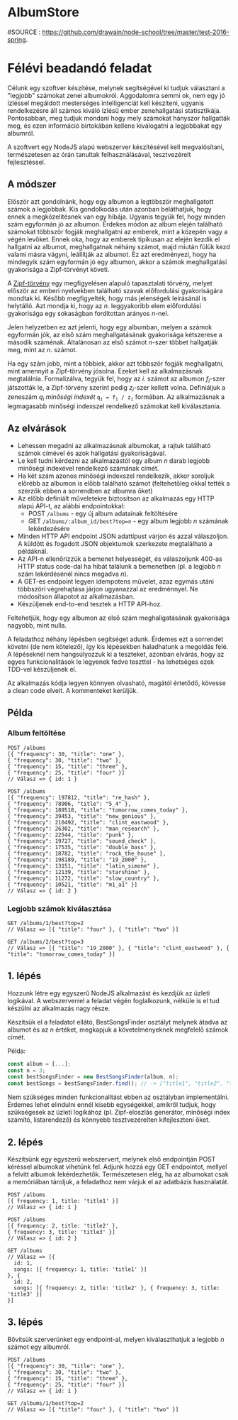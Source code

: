 # AlbumStore

#SOURCE : https://github.com/drawain/node-school/tree/master/test-2016-spring.

# Félévi beadandó feladat

Célunk egy szoftver készítése, melynek segítségével ki tudjuk választani a "legjobb" számokat zenei albumokról. Aggodalomra semmi ok, nem egy jó ízléssel megáldott mesterséges intelligenciát kell készíteni, ugyanis rendelkezésre áll számos kiváló ízlésű ember zenehallgatási statisztikája. Pontosabban, meg tudjuk mondani hogy mely számokat hányszor hallgatták meg, és ezen információ birtokában kellene kiválogatni a legjobbakat egy albumról.

A szoftvert egy NodeJS alapú webszerver készítésével kell megvalósítani, természetesen az órán tanultak felhasználásával, tesztvezérelt fejlesztéssel.

## A módszer

Először azt gondolnánk, hogy egy albumon a legtöbször meghallgatott számok a legjobbak. Kis gondolkodás után azonban beláthatjuk, hogy ennek a megközelítésnek van egy hibája. Ugyanis tegyük fel, hogy minden szám egyformán jó az albumon. Érdekes módon az album elején található számokat többször fogják meghallgatni az emberek, mint a közepén vagy a végén levőket. Ennek oka, hogy az emberek tipikusan az elején kezdik el hallgatni az albumot, meghallgatnak néhány számot, majd miután fülük kezd valami másra vágyni, leállítják az albumot. Ez azt eredményezi, hogy ha mindegyik szám egyformán jó egy albumon, akkor a számok meghallgatási gyakorisága a Zipf-törvényt követi.

A [Zipf-törvény](https://plus.maths.org/content/mystery-zipf) egy megfigyelésen alapuló tapasztalati törvény, melyet először az emberi nyelvekben található szavak előfordulási gyakoriságára mondtak ki. Később megfigyelték, hogy más jelenségek leírásánál is helytálló. Azt mondja ki, hogy az *n*. leggyakoribb elem előfordulási gyakorisága egy sokaságban fordítottan arányos *n*-nel.

Jelen helyzetben ez azt jelenti, hogy egy albumban, melyen a számok egyformán jók, az első szám meghallgatásának gyakorisága kétszerese a második száménak. Általánosan az első számot *n*-szer többet hallgatják meg, mint az *n*. számot.

Ha egy szám jobb, mint a többiek, akkor azt többször fogják meghallgatni, mint amennyit a Zipf-törvény jósolna. Ezeket kell az alkalmazásnak megtalálnia. Formalizálva, tegyük fel, hogy az *i*. számot az albumon *f<sub>i</sub>*-szer játszották le, a Zipf-törvény szerint pedig *z<sub>i</sub>*-szer kellett volna. Definiáljuk a zeneszám *q<sub>i</sub>* *minőségi indexét* <code>q<sub>i</sub> = f<sub>i</sub> / z<sub>i</sub></code> formában. Az alkalmazásnak a legmagasabb minőségi indexszel rendelkező számokat kell kiválasztania.

## Az elvárások

- Lehessen megadni az alkalmazásnak albumokat, a rajtuk található számok címével és azok hallgatási gyakoriságával.
- Le kell tudni kérdezni az alkalmazástól egy album *n* darab legjobb minőségi indexével rendelkező számának címét.
- Ha két szám azonos minőségi indexszel rendelkezik, akkor soroljuk előrébb az albumon is előbb található számot (feltehetőleg okkal tették a szerzők ebben a sorrendben az albumra őket)
- Az előbb definiált műveletekre biztosítson az alkalmazás egy HTTP alapú API-t, az alábbi endpointokkal:
  - POST `/albums` - egy új album adatainak feltöltésére
  - GET `/albums/:album_id/best?top=n` - egy album legjobb *n* számának lekérdezésére
- Minden HTTP API endpoint JSON adattípust várjon és azzal válaszoljon. A küldött és fogadott JSON objektumok szerkezete megtalálható a példáknál.
- Az API-n ellenőrizzük a bemenet helyességét, és válaszoljunk 400-as HTTP status code-dal ha hibát találunk a bemenetben (pl. a legjobb *n* szám lekérdésénél nincs megadva *n*).
- A GET-es endpoint legyen idempotens művelet, azaz egymás utáni többszöri végrehajtása járjon ugyanazzal az eredménnyel. Ne módosítson állapotot az alkalmazásban.
- Készüljenek end-to-end tesztek a HTTP API-hoz.

Feltehetjük, hogy egy albumon az első szám meghallgatásának gyakorisága nagyobb, mint nulla.

A feladathoz néhány lépésben segítséget adunk. Érdemes ezt a sorrendet követni (de nem kötelező), így kis lépésekben haladhatunk a megoldás felé. A lépéseknél nem hangsúlyozzuk ki a teszteket, azonban elvárás, hogy az egyes funkcionalitások le legyenek fedve teszttel - ha lehetséges ezek TDD-vel készüljenek el.

Az alkalmazás kódja legyen könnyen olvasható, magától értetődő, kövesse a clean code elveit. A kommenteket kerüljük.

## Példa

### Album feltöltése

```
POST /albums
[{ "frequency": 30, "title": "one" },
{ "frequency": 30, "title": "two" },
{ "frequency": 15, "title": "three" },
{ "frequency": 25, "title": "four" }]
// Válasz => { id: 1 }

POST /albums
[{ "frequency": 197812, "title": "re_hash" },
{ "frequency": 78906, "title": "5_4" },
{ "frequency": 189518, "title": "tomorrow_comes_today" },
{ "frequency": 39453, "title": "new_genious" },
{ "frequency": 210492, "title": "clint_eastwood" },
{ "frequency": 26302, "title": "man_research" },
{ "frequency": 22544, "title": "punk" },
{ "frequency": 19727, "title": "sound_check" },
{ "frequency": 17535, "title": "double_bass" },
{ "frequency": 18782, "title": "rock_the_house" },
{ "frequency": 198189, "title": "19_2000" },
{ "frequency": 13151, "title": "latin_simone" },
{ "frequency": 12139, "title": "starshine" },
{ "frequency": 11272, "title": "slow_country" },
{ "frequency": 10521, "title": "m1_a1" }]
// Válasz => { id: 2 }
```


### Legjobb számok kiválasztása

```
GET /albums/1/best?top=2
// Válasz => [{ "title": "four" }, { "title": "two" }]

GET /albums/2/best?top=3
// Válasz => [{ "title": "19_2000" }, { "title": "clint_eastwood" }, { "title": "tomorrow_comes_today" }]
```

## 1. lépés

Hozzunk létre egy egyszerű NodeJS alkalmazást és kezdjük az üzleti logikával. A webszerverrel a feladat végén foglalkozunk, nélküle is el tud készülni az alkalmazás nagy része.

Készítsük el a feladatot ellátó, BestSongsFinder osztályt melynek átadva az albumot és az *n* értéket, megkapjuk a követelményeknek megfelelő számok címét.

Példa:
```javascript
const album = [...];
const n = 3;
const bestSongsFinder = new BestSongsFinder(album, n);
const bestSongs = bestSongsFinder.find(); // -> ["title1", "title2", "title3"]
```

Nem szükséges minden funkcionalitást ebben az osztályban implementálni. Érdemes lehet elindulni ennél kisebb egységekkel, amikről tudjuk, hogy szükségesek az üzleti logikához (pl. Zipf-eloszlás generátor, minőségi index számító, listarendező) és könnyebb tesztvezérelten kifejleszteni őket.

## 2. lépés

Készítsünk egy egyszerű webszervert, melynek első endpointján POST kéréssel albumokat vihetünk fel. Adjunk hozzá egy GET endpointot, mellyel a felvitt albumok lekérdezhetők. Természetesen elég, ha az albumokat csak a memóriában tároljuk, a feladathoz nem várjuk el az adatbázis használatát.

```
POST /albums
[{ frequency: 1, title: 'title1' }]
// Válasz => { id: 1 }

POST /albums
[{ frequency: 2, title: 'title2' },
{ frequency: 3, title: 'title3' }]
// Válasz => { id: 2 }

GET /albums
// Válasz => [{
  id: 1,
  songs: [{ frequency: 1, title: 'title1' }]
}, {
  id: 2,
  songs: [{ frequency: 2, title: 'title2' }, { frequency: 3, title: 'title3' }]
}]
```


## 3. lépés

Bővítsük szerverünket egy endpoint-al, melyen kiválaszthatjuk a legjobb *n* számot egy albumról.

```
POST /albums
[{ "frequency": 30, "title": "one" },
{ "frequency": 30, "title": "two" },
{ "frequency": 15, "title": "three" },
{ "frequency": 25, "title": "four" }]
// Válasz => { id: 1 }

GET /albums/1/best?top=2
// Válasz => [{ "title": "four" }, { "title": "two" }]
```
